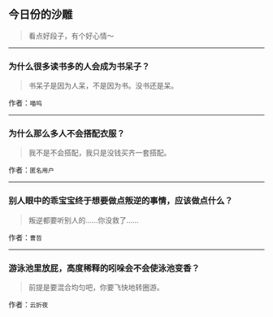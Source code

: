 ## 今日份的沙雕

> 看点好段子，有个好心情～


 
---

### 为什么很多读书多的人会成为书呆子？

> 书呆子是因为人呆，不是因为书。没书还是呆。


作者：`喵呜`

---

### 为什么那么多人不会搭配衣服？

> 我不是不会搭配，我只是没钱买齐一套搭配。


作者：`匿名用户`

---

### 别人眼中的乖宝宝终于想要做点叛逆的事情，应该做点什么？

> 叛逆都要听别人的……你没救了……


作者：`曹哲`

---

### 游泳池里放屁，高度稀释的吲哚会不会使泳池变香？

> 前提是要混合均匀吧，你要飞快地转圈游。


作者：`云折夜`